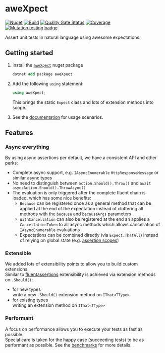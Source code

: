 # aweXpect
[![Nuget](https://img.shields.io/nuget/v/aweXpect)](https://www.nuget.org/packages/aweXpect) 
[![Build](https://github.com/aweXpect/aweXpect/actions/workflows/build.yml/badge.svg)](https://github.com/aweXpect/aweXpect/actions/workflows/build.yml) 
[![Quality Gate Status](https://sonarcloud.io/api/project_badges/measure?project=aweXpect_aweXpect&metric=alert_status)](https://sonarcloud.io/summary/new_code?id=aweXpect_aweXpect) 
[![Coverage](https://sonarcloud.io/api/project_badges/measure?project=aweXpect_aweXpect&metric=coverage)](https://sonarcloud.io/summary/new_code?id=aweXpect_aweXpect) 
[![Mutation testing badge](https://img.shields.io/endpoint?style=flat&url=https%3A%2F%2Fbadge-api.stryker-mutator.io%2Fgithub.com%2FaweXpect%2FaweXpect%2Fmain)](https://dashboard.stryker-mutator.io/reports/github.com/aweXpect/aweXpect/main)

Assert unit tests in natural language using awesome expectations.  


## Getting started

1. Install the [`aweXpect`](https://www.nuget.org/packages/aweXpect) nuget package
   ```ps
   dotnet add package aweXpect
   ```

2. Add the following `using` statement:
   ```csharp
   using aweXpect;
   ```
   This brings the static `Expect` class and lots of extension methods into scope.
  

3. See the [documentation](https://awexpect.github.io/aweXpect/docs/getting-started#write-your-first-expectation) for usage scenarios.


## Features

### Async everything
By using async assertions per default, we have a consistent API and other perks:
- Complete async support, e.g. `IAsyncEnumerable` `HttpResponseMessage` or similar async types
- No need to distinguish between `action.Should().Throw()` and `await asyncAction.Should().ThrowAsync()`
- The evaluation is only triggered after the complete fluent chain is loaded, which has some nice benefits:
  - `Because` can be registered once as a general method that can be applied at the end of the expectation instead of cluttering all methods with the `because` and `becauseArgs` parameters
  - `WithCancellation` can also be registered at the end an applies a `CancellationToken` to all async methods which allows cancellation of `IAsyncEnumerable` evaluations
  - Expectations can be combined directly (via `Expect.ThatAll`) instead of relying on global state (e.g. [assertion scopes](https://fluentassertions.com/introduction#assertion-scopes))

### Extensible
We added lots of extensibility points to allow you to build custom extensions.  
Similar to [fluentassertions](https://fluentassertions.com/extensibility/) extensibility is achieved via extension methods on `.Should()`:
- for new types  
  write a new `.Should()` extension method on `IThat<TType>`
- for existing types  
  writing an extension method on `IThat<TType>`

### Performant
A focus on performance allows you to execute your tests as fast as possible.  
Special care is taken for the happy case (succeeding tests) to be as performant as possible. See the [benchmarks](https://awexpect.github.io/aweXpect/benchmarks) for more details.
